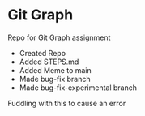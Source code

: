 # Git Graph
 Repo for Git Graph assignment

- Created Repo
- Added STEPS.md
- Added Meme to main
- Made bug-fix branch
- Made bug-fix-experimental branch

Fuddling with this to cause an error